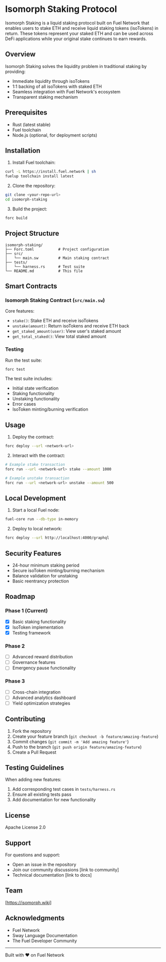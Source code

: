 # Isomorph Staking Protocol

Isomorph Staking is a liquid staking protocol built on Fuel Network that enables users to stake ETH and receive liquid staking tokens (isoTokens) in return. These tokens represent your staked ETH and can be used across DeFi applications while your original stake continues to earn rewards.

## Overview

Isomorph Staking solves the liquidity problem in traditional staking by providing:
- Immediate liquidity through isoTokens
- 1:1 backing of all isoTokens with staked ETH
- Seamless integration with Fuel Network's ecosystem
- Transparent staking mechanism

## Prerequisites

- Rust (latest stable)
- Fuel toolchain
- Node.js (optional, for deployment scripts)

## Installation

1. Install Fuel toolchain:
```bash
curl -L https://install.fuel.network | sh
fuelup toolchain install latest
```

2. Clone the repository:
```bash
git clone <your-repo-url>
cd isomorph-staking
```

3. Build the project:
```bash
forc build
```

## Project Structure

```
isomorph-staking/
├── Forc.toml           # Project configuration
├── src/
│   └── main.sw         # Main staking contract
├── tests/
│   └── harness.rs      # Test suite
└── README.md           # This file
```

## Smart Contracts

### Isomorph Staking Contract (`src/main.sw`)

Core features:
- `stake()`: Stake ETH and receive isoTokens
- `unstake(amount)`: Return isoTokens and receive ETH back
- `get_staked_amount(user)`: View user's staked amount
- `get_total_staked()`: View total staked amount

### Testing

Run the test suite:
```bash
forc test
```

The test suite includes:
- Initial state verification
- Staking functionality
- Unstaking functionality
- Error cases
- IsoToken minting/burning verification

## Usage

1. Deploy the contract:
```bash
forc deploy --url <network-url>
```

2. Interact with the contract:
```bash
# Example stake transaction
forc run --url <network-url> stake --amount 1000

# Example unstake transaction
forc run --url <network-url> unstake --amount 500
```

## Local Development

1. Start a local Fuel node:
```bash
fuel-core run --db-type in-memory
```

2. Deploy to local network:
```bash
forc deploy --url http://localhost:4000/graphql
```

## Security Features

- 24-hour minimum staking period
- Secure isoToken minting/burning mechanism
- Balance validation for unstaking
- Basic reentrancy protection

## Roadmap

### Phase 1 (Current)
- [x] Basic staking functionality
- [x] IsoToken implementation
- [x] Testing framework

### Phase 2
- [ ] Advanced reward distribution
- [ ] Governance features
- [ ] Emergency pause functionality

### Phase 3
- [ ] Cross-chain integration
- [ ] Advanced analytics dashboard
- [ ] Yield optimization strategies

## Contributing

1. Fork the repository
2. Create your feature branch (`git checkout -b feature/amazing-feature`)
3. Commit changes (`git commit -m 'Add amazing feature'`)
4. Push to the branch (`git push origin feature/amazing-feature`)
5. Create a Pull Request

## Testing Guidelines

When adding new features:
1. Add corresponding test cases in `tests/harness.rs`
2. Ensure all existing tests pass
3. Add documentation for new functionality

## License

Apache License 2.0

## Support

For questions and support:
- Open an issue in the repository
- Join our community discussions [link to community]
- Technical documentation [link to docs]

## Team

[https://isomorph.wiki]

## Acknowledgments

- Fuel Network
- Sway Language Documentation
- The Fuel Developer Community

---

Built with ❤️ on Fuel Network
